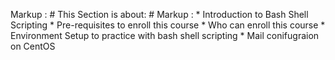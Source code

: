 Markup : # This Section is about:  #
Markup : * Introduction to Bash Shell Scripting
         * Pre-requisites to enroll this course
         * Who can enroll this course
         * Environment Setup to practice with bash shell scripting
         * Mail conifugraion on CentOS
         
